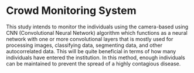 # Crowd Monitoring System
This study intends to monitor the individuals using the camera-based using CNN (Convolutional Neural Network) algorithm which functions as a neural network with one or more convolutional layers that is mostly used for processing images, classifying data, segmenting data, and other autocorrelated data. This will be quite beneficial in terms of how many individuals have entered the institution. In this method, enough individuals can be maintained to prevent the spread of a highly contagious disease.

